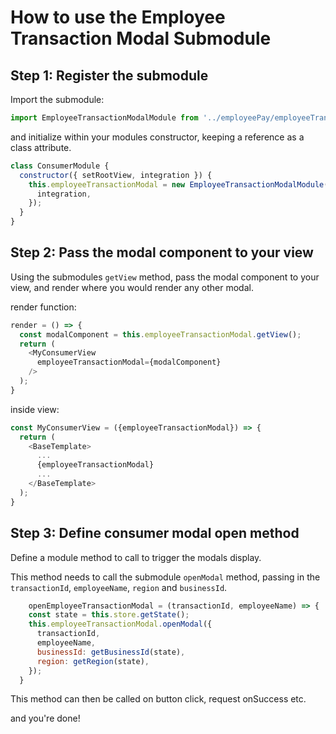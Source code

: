 How to use the Employee Transaction Modal Submodule
===================================================

Step 1: Register the submodule
------------------------------

Import the submodule:
```js
import EmployeeTransactionModalModule from '../employeePay/employeeTransactionModal/EmployeeTransactionModalModule';
```

and initialize within your modules constructor, keeping a reference as a class attribute.

```js
class ConsumerModule {
  constructor({ setRootView, integration }) {
    this.employeeTransactionModal = new EmployeeTransactionModalModule({
      integration,
    });
  }
}
```

Step 2: Pass the modal component to your view
---------------------------------------------
Using the submodules `getView` method, pass the modal component to your view, and render where you would render any other modal.

render function:
```js
render = () => {
  const modalComponent = this.employeeTransactionModal.getView();
  return (
    <MyConsumerView
      employeeTransactionModal={modalComponent}
    />
  );
}
```

inside view:
```js
const MyConsumerView = ({employeeTransactionModal}) => {
  return (
    <BaseTemplate>
      ...
      {employeeTransactionModal}
      ...
    </BaseTemplate>
  );
}
```

Step 3: Define consumer modal open method
-----------------------------------------
Define a module method to call to trigger the modals display.

This method needs to call the submodule `openModal` method, passing in the `transactionId`, `employeeName`, `region` and `businessId`.
```js
    openEmployeeTransactionModal = (transactionId, employeeName) => {
    const state = this.store.getState();
    this.employeeTransactionModal.openModal({
      transactionId,
      employeeName,
      businessId: getBusinessId(state),
      region: getRegion(state),
    });
  }
```
This method can then be called on button click, request onSuccess etc.

and you're done!
